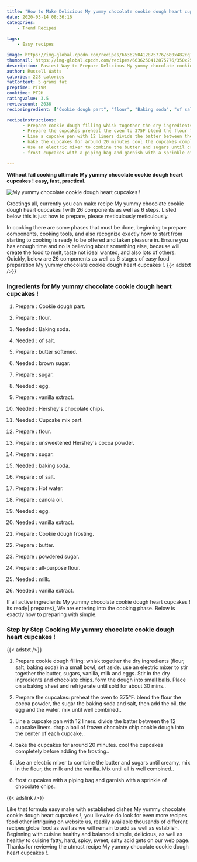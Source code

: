```yaml
---
title: "How to Make Delicious My yummy chocolate cookie dough heart cupcakes "
date: 2020-03-14 08:36:16
categories:
    - Trend Recipes
    
tags:
    - Easy recipes

image: https://img-global.cpcdn.com/recipes/6636250412875776/680x482cq70/my-yummy-chocolate-cookie-dough-heart-cupcakes-recipe-main-photo.jpg
thumbnail: https://img-global.cpcdn.com/recipes/6636250412875776/350x250cq70/my-yummy-chocolate-cookie-dough-heart-cupcakes-recipe-main-photo.jpg
description: Easiest Way to Prepare Delicious My yummy chocolate cookie dough heart cupcakes  with 26 ingredients and 6 stages of easy cooking.
author: Russell Watts
calories: 228 calories
fatContent: 5 grams fat
preptime: PT19M
cooktime: PT2H
ratingvalue: 3.5
reviewcount: 2036
recipeingredient: ["Cookie dough part", "flour", "Baking soda", "of salt", "butter softened", "brown sugar", "sugar", "egg", "vanilla extract", "Hersheys chocolate chips", "Cupcake mix part", "flour", "unsweetened Hersheys cocoa powder", "sugar", "baking soda", "of salt", "Hot water", "canola oil", "egg", "vanilla extract", "Cookie dough frosting", "butter", "powdered sugar", "allpurpose flour", "milk", "vanilla extract"]

recipeinstructions: 
      - Prepare cookie dough filling whisk together the dry ingredients flour salt baking soda in a small bowl set aside use an electric mixer to stir together the butter sugars vanilla milk and eggs Stir in the dry ingredients and chocolate chips form the dough into small balls Place on a baking sheet and refrigerate until sold for about 30 mins 
      - Prepare the cupcakes preheat the oven to 375F blend the flour the cocoa powder the sugar the baking soda and salt then add the oil the egg and the water mix until well combined 
      - Line a cupcake pan with 12 liners divide the batter between the 12 cupcake liners drop a ball of frozen chocolate chip cookie dough into the center of each cupcake 
      - bake the cupcakes for around 20 minutes cool the cupcakes completely before adding the frosting 
      - Use an electric mixer to combine the butter and sugars until creamy mix in the flour the milk and the vanilla Mix until all is well combined 
      - frost cupcakes with a piping bag and garnish with a sprinkle of chocolate chips

---
```




**Without fail cooking ultimate My yummy chocolate cookie dough heart cupcakes ! easy, fast, practical**. 


![My yummy chocolate cookie dough heart cupcakes !](https://img-global.cpcdn.com/recipes/6636250412875776/680x482cq70/my-yummy-chocolate-cookie-dough-heart-cupcakes-recipe-main-photo.jpg "My yummy chocolate cookie dough heart cupcakes !")




Greetings all, currently you can make recipe My yummy chocolate cookie dough heart cupcakes ! with 26 components as well as 6 steps. Listed below this is just how to prepare, please meticulously meticulously.

In cooking there are some phases that must be done, beginning to prepare components, cooking tools, and also recognize exactly how to start from starting to cooking is ready to be offered and taken pleasure in. Ensure you has enough time and no is believing about something else, because will create the food to melt, taste not ideal wanted, and also lots of others. Quickly, below are 26 components as well as 6 stages of easy food preparation My yummy chocolate cookie dough heart cupcakes !.
{{< adstxt />}}

### Ingredients for My yummy chocolate cookie dough heart cupcakes !


1. Prepare  : Cookie dough part.

1. Prepare  : flour.

1. Needed  : Baking soda.

1. Needed  : of salt.

1. Prepare  : butter softened.

1. Needed  : brown sugar.

1. Prepare  : sugar.

1. Needed  : egg.

1. Prepare  : vanilla extract.

1. Needed  : Hershey&#39;s chocolate chips.

1. Needed  : Cupcake mix part.

1. Prepare  : flour.

1. Prepare  : unsweetened Hershey&#39;s cocoa powder.

1. Prepare  : sugar.

1. Needed  : baking soda.

1. Prepare  : of salt.

1. Prepare  : Hot water.

1. Prepare  : canola oil.

1. Needed  : egg.

1. Needed  : vanilla extract.

1. Prepare  : Cookie dough frosting.

1. Prepare  : butter.

1. Prepare  : powdered sugar.

1. Prepare  : all-purpose flour.

1. Needed  : milk.

1. Needed  : vanilla extract.



If all active ingredients My yummy chocolate cookie dough heart cupcakes ! its ready| prepares}, We are entering into the cooking phase. Below is exactly how to preparing with simple.

### Step by Step Cooking My yummy chocolate cookie dough heart cupcakes !

{{< adstxt />}}


1. Prepare cookie dough filling: whisk together the dry ingredients (flour, salt, baking soda) in a small bowl, set aside. use an electric mixer to stir together the butter, sugars, vanilla, milk and eggs. Stir in the dry ingredients and chocolate chips. form the dough into small balls. Place on a baking sheet and refrigerate until sold for about 30 mins..



1. Prepare the cupcakes: preheat the oven to 375°F. blend the flour the cocoa powder, the sugar the baking soda and salt, then add the oil, the egg and the water. mix until well combined..



1. Line a cupcake pan with 12 liners. divide the batter between the 12 cupcake liners. drop a ball of frozen chocolate chip cookie dough into the center of each cupcake..



1. bake the cupcakes for around 20 minutes. cool the cupcakes completely before adding the frosting..



1. Use an electric mixer to combine the butter and sugars until creamy, mix in the flour, the milk and the vanilla. Mix until all is well combined..



1. frost cupcakes with a piping bag and garnish with a sprinkle of chocolate chips..





{{< adslink />}}

Like that formula easy make with established dishes My yummy chocolate cookie dough heart cupcakes !, you likewise do look for even more recipes food other intriguing on website us, readily available thousands of different recipes globe food as well as we will remain to add as well as establish. Beginning with cuisine healthy and balanced simple, delicious, as well as healthy to cuisine fatty, hard, spicy, sweet, salty acid gets on our web page. Thanks for reviewing the utmost recipe My yummy chocolate cookie dough heart cupcakes !.
